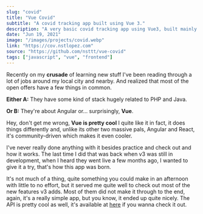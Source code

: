 ```yaml
---
slug: "covid"
title: "Vue Covid"
subtitle: "A covid tracking app built using Vue 3."
description: "A very basic covid tracking app using Vue3, built mainly to refresh my knowledge of the framework and test out new features."
date: "Jun 19, 2021"
image: "/images/projects/covid.webp"
link: "https://cov.nstlopez.com"
source: "https://github.com/nsttt/vue-covid"
tags: ["javascript", "vue", "frontend"]
---
```


Recently on my **crusade** of learning new stuff I've been reading through a lot of jobs around my local city and nearby. And realized that most of the open offers have a few things in common.

**Either A:** They have some kind of stack hugely related to PHP and Java.

**Or B:** They're about Angular or... surprisingly, **Vue**.

Hey, don't get me wrong, **Vue is pretty cool** I quite like it in fact, it does things differently and, unlike its other two massive pals, Angular and React, it's community-driven which makes it even cooler.

I've never really done anything with it besides practice and check out and how it works. The last time I did that was back when v3 was still in development, when I heard they went live a few months ago, I wanted to give it a try, that's how this app was born.

It's not much of a thing, quite something you could make in an afternoon with little to no effort, but it served me quite well to check out most of the new features v3 adds. Most of them did not make it through to the end, again, it's a really simple app, but you know, it ended up quite nicely. The API is pretty cool as well, it's available at [here](https://covid19api.com/) if you wanna check it out.
